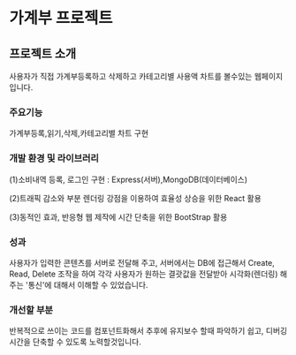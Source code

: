 # 가계부 프로젝트

## 프로젝트 소개

사용자가 직접 가계부등록하고 삭제하고 카테고리별 사용액 차트를 볼수있는 웹페이지 입니다.

### 주요기능

가계부등록,읽기,삭제,카테고리별 차트 구현

### 개발 환경 및 라이브러리

<p>(1)소비내역 등록, 로그인 구현 : Express(서버),MongoDB(데이터베이스)</p>
<p>(2)트래픽 감소와 부분 렌더링 강점을 이용하여 효율성 상승을 위한 React 활용</p>
<p>(3)동적인 효과, 반응형 웹 제작에 시간 단축을 위한 BootStrap 활용</p>

### 성과

사용자가 입력한 콘텐츠를 서버로 전달해 주고, 서버에서는 DB에 접근해서 Create, Read, Delete 조작을 하여
각각 사용자가 원하는 결괏값을 전달받아 시각화(렌더링) 해주는 '통신'에 대해서 이해할 수 있었습니다.

### 개선할 부분

반복적으로 쓰이는 코드를 컴포넌트화해서 추후에 유지보수 할때 파악하기 쉽고, 디버깅 시간을 단축할 수 있도록 노력할것입니다.
